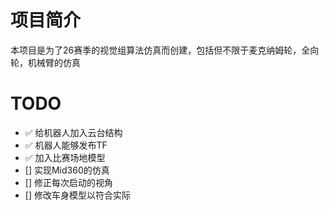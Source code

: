# 项目简介

本项目是为了26赛季的视觉组算法仿真而创建，包括但不限于麦克纳姆轮，全向轮，机械臂的仿真

# TODO

- ✅ 给机器人加入云台结构
- ✅ 机器人能够发布TF
- ✅ 加入比赛场地模型
- [] 实现Mid360的仿真
- [] 修正每次启动的视角
- [] 修改车身模型以符合实际
  